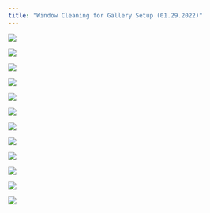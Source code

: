 ```yaml
---
title: "Window Cleaning for Gallery Setup (01.29.2022)"
---
```


![](https://res.cloudinary.com/dhngj18do/image/upload/f_auto,q_auto/v1/images/volunteering_in_chinatown_0129202201)

![](https://res.cloudinary.com/dhngj18do/image/upload/f_auto,q_auto/v1/images/volunteering_in_chinatown_0129202202)

![](https://res.cloudinary.com/dhngj18do/image/upload/f_auto,q_auto/v1/images/volunteering_in_chinatown_0129202203)

![](https://res.cloudinary.com/dhngj18do/image/upload/f_auto,q_auto/v1/images/volunteering_in_chinatown_0129202204)

![](https://res.cloudinary.com/dhngj18do/image/upload/f_auto,q_auto/v1/images/volunteering_in_chinatown_0129202205)

![](https://res.cloudinary.com/dhngj18do/image/upload/f_auto,q_auto/v1/images/volunteering_in_chinatown_0129202206)

![](https://res.cloudinary.com/dhngj18do/image/upload/f_auto,q_auto/v1/images/volunteering_in_chinatown_0129202207)

![](https://res.cloudinary.com/dhngj18do/image/upload/f_auto,q_auto/v1/images/volunteering_in_chinatown_0129202208)

![](https://res.cloudinary.com/dhngj18do/image/upload/f_auto,q_auto/v1/images/volunteering_in_chinatown_0129202209)

![](https://res.cloudinary.com/dhngj18do/image/upload/f_auto,q_auto/v1/images/volunteering_in_chinatown_0129202210)

![](https://res.cloudinary.com/dhngj18do/image/upload/f_auto,q_auto/v1/images/volunteering_in_chinatown_0129202211)

![](https://res.cloudinary.com/dhngj18do/image/upload/f_auto,q_auto/v1/images/volunteering_in_chinatown_0129202212)
